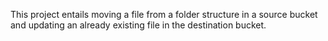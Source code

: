 This project entails moving a file from a folder structure in a source bucket and updating an already existing file in the destination bucket.
